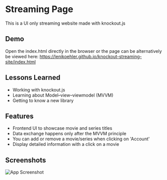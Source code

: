 
# Streaming Page

This is a UI only streaming website made with knockout.js




## Demo

Open the index.html directly in the browser or the page can be alternatively be viewed here: https://lenikoehler.github.io/knockout-streaming-site/index.html


  
## Lessons Learned

- Working with knockout.js
- Learning about Model–view–viewmodel (MVVM)
- Getting to know a new library
  
## Features

- Frontend UI to showcase movie and series titles
- Data exchange happens only after the MVVM principle
- You can add or remove a movie/series when clicking on 'Account'
- Display detailed information with a click on a movie

  
## Screenshots

![App Screenshot](https://via.placeholder.com/468x300?text=App+Screenshot+Here)

  